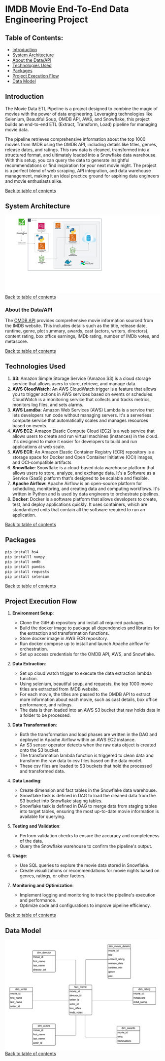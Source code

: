 # IMDB Movie End-To-End Data Engineering Project

## Table of Contents:
   - [Introduction](https://github.com/alycet/movie-data-etl-pipeline/blob/main/README.md#introduction)
   - [System Architecture](https://github.com/alycet/movie-data-etl-pipeline/blob/main/README.md#system-architecture)
   - [About the Data/API](https://github.com/alycet/movie-data-etl-pipeline/blob/main/README.md#about-the-dataapi)
   - [Technologies Used](https://github.com/alycet/movie-data-etl-pipeline/blob/main/README.md#technologies-used)
   - [Packages](https://github.com/alycet/movie-data-etl-pipeline/blob/main/README.md#packages)
   - [Project Execution Flow](https://github.com/alycet/movie-data-etl-pipeline/tree/main?tab=readme-ov-file#project-execution-flow)
   - [Data Model](https://github.com/alycet/movie-data-etl-pipeline/blob/main/README.md#data-model)

## Introduction
The Movie Data ETL Pipeline is a project designed to combine the magic of movies with the power of data engineering. Leveraging technologies like Selenium, Beautiful Soup, OMDB API, AWS, and Snowflake, this project builds an end-to-end ETL (Extract, Transform, Load) pipeline for managing movie data.

The pipeline retrieves comprehensive information about the top 1000 movies from IMDB using the OMDB API, including details like titles, genres, release dates, and ratings. This raw data is cleaned, transformed into a structured format, and ultimately loaded into a Snowflake data warehouse. With this setup, you can query the data to generate insightful recommendations or find inspiration for your next movie night. The project is a perfect blend of web scraping, API integration, and data warehouse management, making it an ideal practice ground for aspiring data engineers and movie enthusiasts alike.

[Back to table of contents](https://github.com/alycet/movie-data-etl-pipeline/blob/main/README.md#table-of-contents)

## System Architecture
![Architecture Diagram](https://github.com/alycet/movie-data-etl-pipeline/blob/main/IMDB%20Movie%20Pipeline%20Architecture%20-%20Page%201.png)
[Back to table of contents](https://github.com/alycet/movie-data-etl-pipeline/blob/main/README.md#table-of-contents)
### About the Data/API
The [OMDB API](https://www.omdbapi.com/) provides comprehensive movie information sourced from the IMDB website. This includes details such as the title, release date, runtime, genre, plot summary, awards, cast (actors, writers, directors), content rating, box office earnings, IMDb rating, number of IMDb votes, and metascore.

[Back to table of contents](https://github.com/alycet/movie-data-etl-pipeline/blob/main/README.md#table-of-contents)



## Technologies Used
1.  **S3**: Amazon Simple Storage Service (Amazon S3) is a cloud storage service that allows users to store, retrieve, and manage data.
2.  **AWS CloudWatch**: An AWS CloudWatch trigger is a feature that allows you to trigger actions in AWS services based on events or schedules. CloudWatch is a monitoring service that collects and tracks metrics, monitors log files, and sets alarms.
3.  **AWS Lamdba**: Amazon Web Services (AWS) Lambda is a service that lets developers run code without managing servers. It's a serverless compute service that automatically scales and manages resources based on events.
4.  **AWS EC2**: Amazon Elastic Compute Cloud (EC2) is a web service that allows users to create and run virtual machines (instances) in the cloud. It's designed to make it easier for developers to build and run applications at web scale.
5.  **AWS ECR**: An Amazon Elastic Container Registry (ECR) repository is a storage space for Docker and Open Container Initiative (OCI) images, and OCI-compatible artifacts
6.  **Snowflake**: Snowflake is a cloud-based data warehouse platform that allows users to store, analyze, and exchange data. It's a Software as a Service (SaaS) platform that's designed to be scalable and flexible.
7.  **Apache Airflow**: Apache Airflow is an open-source platform for scheduling, monitoring, and creating data and computing workflows. It's written in Python and is used by data engineers to orchestrate pipelines.
8.  **Docker**: Docker is a software platform that allows developers to create, test, and deploy applications quickly. It uses containers, which are standardized units that contain all the software required to run an application.

[Back to table of contents](https://github.com/alycet/movie-data-etl-pipeline/blob/main/README.md#table-of-contents)

## Packages

```
pip install bs4
pip installl numpy
pip install omdb
pip install pandas
pip install requests
pip install selenium
```
[Back to table of contents](https://github.com/alycet/movie-data-etl-pipeline/blob/main/README.md#table-of-contents)

## Project Execution Flow
1. **Environment Setup**:

   - Clone the GitHub repository and install all required packages.
   - Build the docker image to package all dependencies and libraries for the extraction and transformation functions.
   - Store docker image in AWS ECR repository.
   - Run docker compose up to install and launch Apache airflow for orchestration.
   - Set up access credentials for the OMDB API, AWS, and Snowflake.

2. **Data Extraction**:

   - Set up cloud watch trigger to execute the data extraction lambda function.
   - Using selenium, beautiful soup, and requests, the top 1000 movie titles are extracted from IMDB website.
   - For each movie, the titles are passed to the OMDB API to extract more information about each movie, such as cast details, box office performance, and ratings.
   - The data is then loaded into an AWS S3 bucket that raw holds data in a folder to be processed. 

3. **Data Transformation**:

   - Both the transformation and load phases are written in the DAG and deployed in Apache Airflow within an AWS EC2 instance.
   - An S3 sensor operator detects when the raw data object is created onto the S3 bucket.
   - The transformation lambda function is triggered to clean data and transform the raw data to csv files based on the data model.
   - These csv files are loaded to S3 buckets that hold the processed and transformed data.

4. **Data Loading**:

   - Create dimension and fact tables in the Snowflake data warehouse.
   - Snowflake task is defined in DAG to load the cleaned data from the S3 bucket into Snowflake staging tables.
   - Snowflake task is defined in DAG to merge data from staging tables into target tables, ensuring the most up-to-date movie information is available for querying.

5. **Testing and Validation**:

   - Perform validation checks to ensure the accuracy and completeness of the data.
   - Query the Snowflake warehouse to confirm the pipeline's output.

6. **Usage**:

   - Use SQL queries to explore the movie data stored in Snowflake.
   - Create visualizations or recommendations for movie nights based on genres, ratings, or other factors.

7. **Monitoring and Optimization**:

   - Implement logging and monitoring to track the pipeline's execution and performance.
   - Optimize code and configurations to improve pipeline efficiency.

[Back to table of contents](https://github.com/alycet/movie-data-etl-pipeline/blob/main/README.md#table-of-contents)

## Data Model
![Data Model](https://github.com/alycet/movie-data-etl-pipeline/blob/main/Movie%20DB%20Dimensional%20Model.png)
[Back to table of contents](https://github.com/alycet/movie-data-etl-pipeline/blob/main/README.md#table-of-contents)

